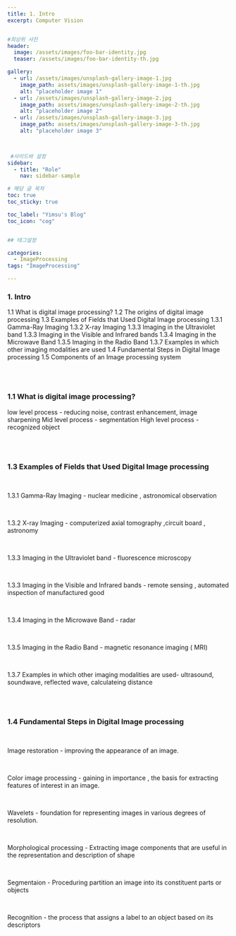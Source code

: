 ```yaml
---
title: 1. Intro
excerpt: Computer Vision


#최상위 사진
header:
  image: /assets/images/foo-bar-identity.jpg
  teaser: /assets/images/foo-bar-identity-th.jpg

gallery:
  - url: /assets/images/unsplash-gallery-image-1.jpg
    image_path: assets/images/unsplash-gallery-image-1-th.jpg
    alt: "placeholder image 1"
  - url: /assets/images/unsplash-gallery-image-2.jpg
    image_path: assets/images/unsplash-gallery-image-2-th.jpg
    alt: "placeholder image 2"
  - url: /assets/images/unsplash-gallery-image-3.jpg
    image_path: assets/images/unsplash-gallery-image-3-th.jpg
    alt: "placeholder image 3"
    


 #사이드바 설정 
sidebar:
  - title: "Role"
    nav: sidebar-sample

# 해당 글 목차
toc: true
toc_sticky: true

toc_label: "Yimsu's Blog"
toc_icon: "cog"


## 테그설정

categories:
  - ImageProcessing
tags: "ImageProcessing"

---
```


### 1. Intro

1.1 What is digital image processing?
1.2 The origins of digital image processing
1.3 Examples of Fields that Used Digital Image processing
  1.3.1 Gamma-Ray Imaging
  1.3.2 X-ray Imaging
  1.3.3 Imaging in the Ultraviolet band
  1.3.3 Imaging in the Visible and Infrared bands
  1.3.4 Imaging in the Microwave Band
  1.3.5 Imaging in the Radio Band
  1.3.7 Examples in which other imaging modalities are used
1.4 Fundamental Steps in Digital Image processing
1.5 Components of an Image processing system

<br/>
<br/>

### 1.1 What is digital image processing?

low level process - reducing noise, contrast enhancement, image sharpening
Mid level process - segmentation
High level process - recognized object



<br/>
<br/>

### 1.3 Examples of Fields that Used Digital Image processing

<br/>

1.3.1 Gamma-Ray Imaging - nuclear medicine , astronomical observation

<br/>

1.3.2 X-ray Imaging  -  computerized axial tomography ,circuit board , astronomy

<br/>

1.3.3 Imaging in the Ultraviolet band - fluorescence microscopy

<br/>

1.3.3 Imaging in the Visible and Infrared bands - remote sensing , automated inspection of manufactured good

<br/>

1.3.4 Imaging in the Microwave Band - radar

<br/>

1.3.5 Imaging in the Radio Band - magnetic resonance imaging ( MRI)

<br/>

1.3.7 Examples in which other imaging modalities are used- ultrasound, soundwave, reflected wave, calculateing distance




<br/>
<br/>

### 1.4 Fundamental Steps in Digital Image processing

<br/>

Image restoration - improving the appearance of an image.


<br/>


Color image processing - gaining in importance , the basis for extracting features of interest in an image.


<br/>

Wavelets - foundation for representing images in various degrees of resolution.

<br/>

Morphological processing - Extracting image components that are useful in the representation and description of shape

<br/>

Segmentaion - Proceduring partition an image into its constituent parts or objects

<br/>

Recognition - the process that assigns a label to an object based on its descriptors


<br/>

<br/>





